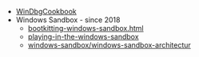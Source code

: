 
- [WinDbgCookbook](https://github.com/TimMisiak/WinDbgCookbook)
- Windows Sandbox - since 2018
  - [bootkitting-windows-sandbox.html](https://secret.club/2022/08/29/bootkitting-windows-sandbox.html)
  - [playing-in-the-windows-sandbox](https://research.checkpoint.com/2021/playing-in-the-windows-sandbox/)
  - [windows-sandbox/windows-sandbox-architectur](https://learn.microsoft.com/en-us/windows/security/threat-protection/windows-sandbox/windows-sandbox-architecture)